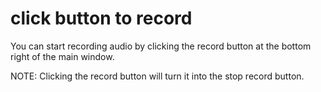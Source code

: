 # click button to record
You can start recording audio by clicking the record button at the bottom right of the main window.

NOTE: Clicking the record button will turn it into the stop record button.
